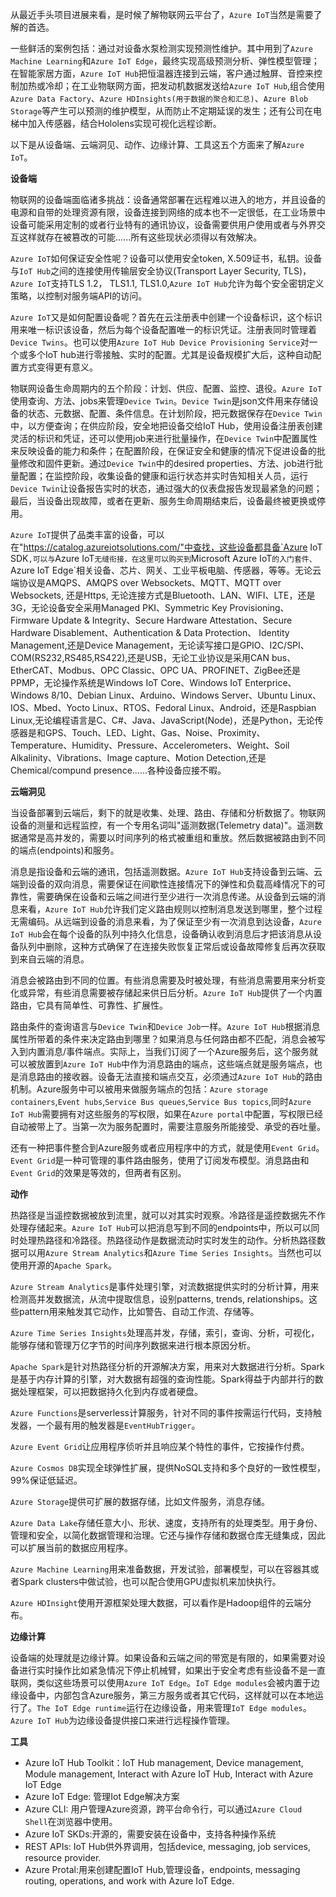 从最近手头项目进展来看，是时候了解物联网云平台了，`Azure IoT`当然是需要了解的首选。

一些鲜活的案例包括：通过对设备水泵检测实现预测性维护。其中用到了`Azure Machine Learning`和`Azure IoT Edge`，最终实现高级预测分析、弹性模型管理；在智能家居方面，`Azure IoT Hub`把恒温器连接到云端，客户通过触屏、音控来控制加热或冷却；在工业物联网方面，把发动机数据发送给`Azure IoT Hub`,组合使用`Azure Data Factory`、`Azure HDInsights(用于数据的聚合和汇总)`、`Azure Blob Storage`等产生可以预测的维护模型，从而防止不定期延误的发生；还有公司在电梯中加入传感器，结合Hololens实现可视化远程诊断。

以下是从设备端、云端洞见、动作、边缘计算、工具这五个方面来了解`Azure IoT`。

**设备端**

物联网的设备端面临诸多挑战：设备通常部署在远程难以进入的地方，并且设备的电源和自带的处理资源有限，设备连接到网络的成本也不一定很低，在工业场景中设备可能采用定制的或者行业特有的通讯协议，设备需要供用户使用或者与外界交互这样就存在被篡改的可能......所有这些现状必须得以有效解决。


`Azure IoT`如何保证安全性呢？设备可以使用安全token, X.509证书，私钥。设备与`IoT Hub`之间的连接使用传输层安全协议(Transport Layer Security, TLS)，`Azure IoT`支持TLS 1.2， TLS1.1, TLS1.0,`Azure IoT Hub`允许为每个安全密钥定义策略，以控制对服务端API的访问。

`Azure IoT`又是如何配置设备呢？首先在云注册表中创建一个设备标识，这个标识用来唯一标识该设备，然后为每个设备配置唯一的标识凭证。注册表同时管理着`Device Twins`。也可以使用`Azure IoT Hub Device Provisioning Service`对一个或多个IoT hub进行零接触、实时的配置。尤其是设备规模扩大后，这种自动配置方式变得更有意义。

物联网设备生命周期内的五个阶段：计划、供应、配置、监控、退役。`Azure IoT`使用查询、方法、jobs来管理`Device Twin`。`Device Twin`是json文件用来存储设备的状态、元数据、配置、条件信息。在计划阶段，把元数据保存在`Device Twin`中，以方便查询；在供应阶段，安全地把设备交给IoT Hub，使用设备注册表创建灵活的标识和凭证，还可以使用job来进行批量操作，在`Device Twin`中配置属性来反映设备的能力和条件；在配置阶段，在保证安全和健康的情况下促进设备的批量修改和固件更新。通过`Device Twin`中的desired properties、方法、job进行批量配置；在监控阶段，收集设备的健康和运行状态并实时告知相关人员，运行`Device Twin`让设备报告实时的状态，通过强大的仪表盘报告发现最紧急的问题；最后，当设备出现故障，或者在更新、服务生命周期结束后，设备最终被更换或停用。

`Azure IoT`提供了品类丰富的设备，可以在"https://catalog.azureiotsolutions.com/"中查找，这些设备都具备`Azure IoT SDK`,可以与`Azure IoT`无缝衔接，在这里可以购买到`Microsoft Azure IoT`的入门套件、`Azure IoT Edge`相关设备、芯片、网关、工业平板电脑、传感器，等等。无论云端协议是AMQPS、AMQPS over Websockets、MQTT、MQTT over Websockets, 还是Https, 无论连接方式是Bluetooth、LAN、WIFI、LTE，还是3G，无论设备安全采用Managed PKI、Symmetric Key Provisioning、Firmware Update & Integrity、Secure Hardware Attestation、Secure Hardware Disablement、Authentication & Data Protection、 Identity Management,还是Device Management，无论读写接口是GPIO、I2C/SPI、COM(RS232,RS485,RS422),还是USB，无论工业协议是采用CAN bus、EtherCAT、Modbus、OPC Classic、OPC UA、PROFINET、ZigBee还是PPMP，无论操作系统是Windows IoT Core、Windows IoT Enterprice、Windows 8/10、Debian Linux、Arduino、Windows Server、Ubuntu Linux、IOS、Mbed、Yocto Linux、RTOS、Fedoral Linux、Android，还是Raspbian Linux,无论编程语言是C、C#、Java、JavaScript(Node)，还是Python，无论传感器是和GPS、Touch、LED、Light、Gas、Noise、Proximity、Temperature、Humidity、Pressure、Accelerometers、Weight、Soil Alkalinity、Vibrations、Image capture、Motion Detection,还是Chemical/compund presence......各种设备应接不暇。

**云端洞见**

当设备部署到云端后，剩下的就是收集、处理、路由、存储和分析数据了。物联网设备的测量和远程监控，有一个专用名词叫"遥测数据(Telemetry data)"。遥测数据通常是高并发的，需要以时间序列的格式被重组和重放。然后数据被路由到不同的端点(endpoints)和服务。

消息是指设备和云端的通讯，包括遥测数据。`Azure IoT Hub`支持设备到云端、云端到设备的双向消息，需要保证在间歇性连接情况下的弹性和负载高峰情况下的可靠性，需要确保在设备和云端之间进行至少进行一次消息传递。从设备到云端的消息来看，`Azure IoT Hub`允许我们定义路由规则以控制消息发送到哪里，整个过程无需编码。从远端到设备的消息来看，为了保证至少有一次消息到达设备，`Azure IoT Hub`会在每个设备的队列中持久化信息，设备确认收到消息后才把该消息从设备队列中删除，这种方式确保了在连接失败恢复正常后或设备故障修复后再次获取到来自云端的消息。

消息会被路由到不同的位置。有些消息需要及时被处理，有些消息需要用来分析变化或异常，有些消息需要被存储起来供日后分析。`Azure IoT Hub`提供了一个内置路由，它具有简单性、可靠性、扩展性。

路由条件的查询语言与`Device Twin`和`Device Job`一样。`Azure IoT Hub`根据消息属性所带着的条件来决定路由到哪里？如果消息与任何路由都不匹配，消息会被写入到内置消息/事件端点。实际上，当我们订阅了一个Azure服务后，这个服务就可以被放置到`Azure IoT Hub`中作为消息路由的端点，这些端点就是服务端点，也是消息路由的接收器。设备无法直接和端点交互，必须通过`Azure IoT Hub`的路由机制。Azure服务中可以被用来做服务端点的包括：`Azure storage containers`,`Event hubs`,`Service Bus queues`,`Service Bus topics`,同时`Azure IoT Hub`需要拥有对这些服务的写权限，如果在`Azure portal`中配置，写权限已经自动被带上了。当第一次为服务配置时，需要注意服务所能接受、承受的吞吐量。

还有一种把事件整合到Azure服务或者应用程序中的方式，就是使用`Event Grid`。`Event Grid`是一种可管理的事件路由服务，使用了订阅发布模型。消息路由和`Event Grid`的效果是等效的，但两者有区别。

**动作**

热路径是当遥控数据被放到流里，就可以对其实时观察。冷路径是遥控数据先不作处理存储起来。`Azure IoT Hub`可以把消息写到不同的endpoints中，所以可以同时处理热路径和冷路径。热路径动作是数据流动时实时发生的动作。分析热路径数据可以用`Azure Stream Analytics`和`Azure Time Series Insights`。当然也可以使用开源的`Apache Spark`。

`Azure Stream Analytics`是事件处理引擎，对流数据提供实时的分析计算，用来检测高并发数据流，从流中提取信息，设别patterns, trends, relationships。这些pattern用来触发其它动作，比如警告、自动工作流、存储等。

`Azure Time Series Insights`处理高并发，存储，索引，查询、分析，可视化，能够存储和管理万亿字节的时间序列数据来进行根本原因分析。

`Apache Spark`是针对热路径分析的开源解决方案，用来对大数据进行分析。Spark是基于内存计算的引擎，对大数据有超强的查询性能。Spark得益于内部并行的数据处理框架，可以把数据持久化到内存或者硬盘。

`Azure Functions`是serverless计算服务，针对不同的事件按需运行代码，支持触发器，一个最有用的触发器是`EventHubTrigger`。

`Azure Event Grid`让应用程序侦听并且响应某个特性的事件，它按操作付费。

`Azure Cosmos DB`实现全球弹性扩展，提供NoSQL支持和多个良好的一致性模型，99%保证低延迟。

`Azure Storage`提供可扩展的数据存储，比如文件服务，消息存储。

`Azure Data Lake`存储任意大小、形状、速度，支持所有的处理类型。用于身份、管理和安全，以简化数据管理和治理。它还与操作存储和数据仓库无缝集成，因此可以扩展当前的数据应用程序。

`Azure Machine Learning`用来准备数据，开发试验，部署模型，可以在容器其或者Spark clusters中做试验，也可以配合使用GPU虚拟机来加快执行。

`Azure HDInsight`使用开源框架处理大数据，可以看作是Hadoop组件的云端分布。

**边缘计算**

设备端的处理就是边缘计算。如果设备和云端之间的带宽是有限的，如果需要对设备进行实时操作比如紧急情况下停止机械臂，如果出于安全考虑有些设备不是一直联网，类似这些场景可以使用`Azure IoT Edge`。`IoT Edge modules`会被内置于边缘设备中，内部包含Azure服务，第三方服务或者其它代码，这样就可以在本地运行了。`The IoT Edge runtime`运行在边缘设备，用来管理`IoT Edge modules`。`Azure IoT Hub`为边缘设备提供接口来进行远程操作管理。

**工具**

- Azure IoT Hub Toolkit：IoT Hub management, Device management, Module management, Interact with Azure IoT Hub, Interact with Azure IoT Edge
- Azure IoT Edge: 管理Iot Edge解决方案
- Azure CLI: 用户管理Azure资源，跨平台命令行，可以通过`Azure Cloud Shell`在浏览器中使用。
- Azure IoT SKDs:开源的，需要安装在设备中，支持各种操作系统
- REST APIs: IoT Hub供外界调用，包括device, messaging, job services, resource provider.
- Azure Protal:用来创建配置IoT Hub,管理设备，endpoints, messaging routing, operations, and work with Azure IoT Edge.






